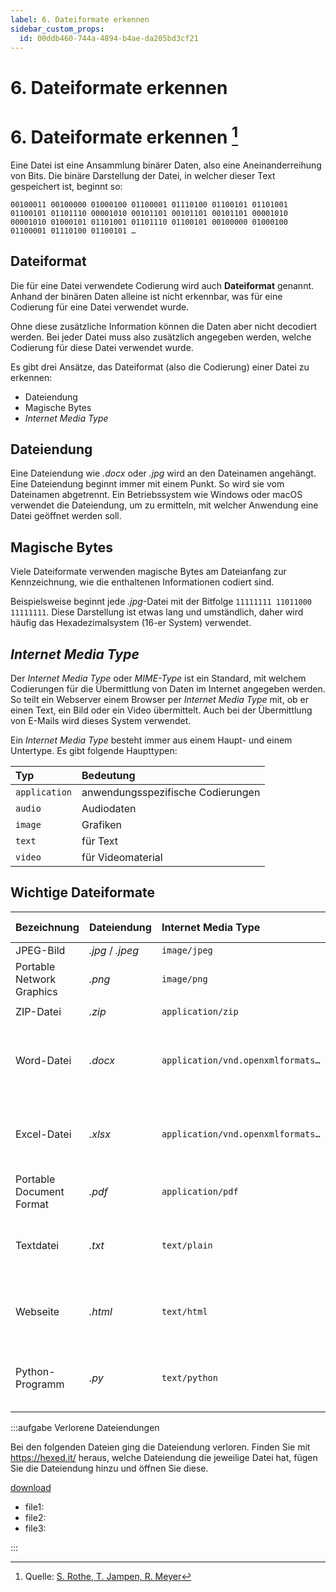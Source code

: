 ```yaml
---
label: 6. Dateiformate erkennen
sidebar_custom_props:
  id: 00ddb460-744a-4894-b4ae-da205bd3cf21
---
```


# 6. Dateiformate erkennen


# 6. Dateiformate erkennen [^1]

Eine Datei ist eine Ansammlung binärer Daten, also eine Aneinanderreihung von Bits. Die binäre Darstellung der Datei, in welcher dieser Text gespeichert ist, beginnt so:

`00100011 00100000 01000100 01100001 01110100 01100101 01101001 01100101 01101110 00001010 00101101 00101101 00101101 00001010 00001010 01000101 01101001 01101110 01100101 00100000 01000100 01100001 01110100 01100101 …`

## Dateiformat

Die für eine Datei verwendete Codierung wird auch **Dateiformat** genannt. Anhand der binären Daten alleine ist nicht erkennbar, was für eine Codierung für eine Datei verwendet wurde.

Ohne diese zusätzliche Information können die Daten aber nicht decodiert werden. Bei jeder Datei muss also zusätzlich angegeben werden, welche Codierung für diese Datei verwendet wurde.

Es gibt drei Ansätze, das Dateiformat (also die Codierung) einer Datei zu erkennen:
- Dateiendung
- Magische Bytes
- *Internet Media Type*

## Dateiendung

Eine Dateiendung wie _.docx_ oder _.jpg_ wird an den Dateinamen angehängt. Eine Dateiendung beginnt immer mit einem Punkt. So wird sie vom Dateinamen abgetrennt. Ein Betriebssystem wie Windows oder macOS verwendet die Dateiendung, um zu ermitteln, mit welcher Anwendung eine Datei geöffnet werden soll.

## Magische Bytes

Viele Dateiformate verwenden magische Bytes am Dateianfang zur Kennzeichnung, wie die enthaltenen Informationen codiert sind.

Beispielsweise beginnt jede _.jpg_-Datei mit der Bitfolge `11111111 11011000 11111111`. Diese Darstellung ist etwas lang und umständlich, daher wird häufig das Hexadezimalsystem (16-er System) verwendet.

## *Internet Media Type*

Der *Internet Media Type* oder *MIME-Type* ist ein Standard, mit welchem Codierungen für die Übermittlung von Daten im Internet angegeben werden. So teilt ein Webserver einem Browser per *Internet Media Type* mit, ob er einen Text, ein Bild oder ein Video übermittelt. Auch bei der Übermittlung von E-Mails wird dieses System verwendet.

Ein *Internet Media Type* besteht immer aus einem Haupt- und einem Untertype. Es gibt folgende Haupttypen:

<div className="slim-table">

| Typ           | Bedeutung                         |
| :------------ | :-------------------------------- |
| `application` | anwendungsspezifische Codierungen |
| `audio`       | Audiodaten                        |
| `image`       | Grafiken                          |
| `text`        | für Text                          |
| `video`       | für Videomaterial                 |

</div>

## Wichtige Dateiformate

<div className="slim-table">

| Bezeichnung               | Dateiendung      | Internet Media Type               | Magische Bytes                                    |
| :------------------------ | :--------------- | :-------------------------------- | :------------------------------------------------ |
| JPEG-Bild                 | _.jpg_ / _.jpeg_ | `image/jpeg`                      | `FF D8 FF`                                        |
| Portable Network Graphics | _.png_           | `image/png`                       | `89 50 4E 47 0D 0A 1A 0A`                         |
| ZIP-Datei                 | _.zip_           | `application/zip`                 | `50 4B 03 04`                                     |
| Word-Datei                | _.docx_          | `application/vnd.openxmlformats…` | `50 4B 03 04`<br/>(ist eigentlich eine ZIP-Datei) |
| Excel-Datei               | _.xlsx_          | `application/vnd.openxmlformats…` | `50 4B 03 04`<br/>(ist eigentlich eine ZIP-Datei) |
| Portable Document Format  | _.pdf_           | `application/pdf`                 | `25 50 44 46 2D`                                  |
| Textdatei                 | _.txt_           | `text/plain`                      | reine Textdatei<br/>(ohne magische Bytes)         |
| Webseite                  | _.html_          | `text/html`                       | reine Textdatei<br/>(ohne magische Bytes)         |
| Python-Programm           | _.py_            | `text/python`                     | reine Textdatei<br/>(ohne magische Bytes)         |

</div>

:::aufgabe Verlorene Dateiendungen

Bei den folgenden Dateien ging die Dateiendung verloren. Finden Sie mit https://hexed.it/ heraus, welche Dateiendung die jeweilige Datei hat, fügen Sie die Dateiendung hinzu und öffnen Sie diese.

[download](./assets/files.zip)


<Answer type="text" webKey="56a24e71-16af-409b-9e36-9049e30413b3">

- file1: 
- file2: 
- file3:

</Answer>

:::

[^1]: Quelle: [S. Rothe, T. Jampen, R. Meyer](https://informatik.mygymer.ch/base/?b=code&p=206603)
